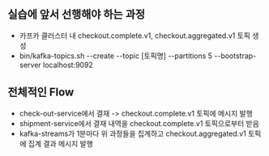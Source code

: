 실습에 앞서 선행해야 하는 과정
---

* 카프카 클러스터 내 checkout.complete.v1, checkout.aggregated.v1 토픽 생성
* bin/kafka-topics.sh --create --topic [토픽명] --partitions 5 --bootstrap-server localhost:9092

전체적인 Flow
---
* check-out-service에서 결재 -> checkout.complete.v1 토픽에 메시지 발행
* shipment-service에서 결재 내역을 checkout.complete.v1 토픽으로부터 받음
* kafka-streams가 1분마다 위 과정들을 집계하고 checkout.aggregated.v1 토픽에 집계 결과 메시지 발행
